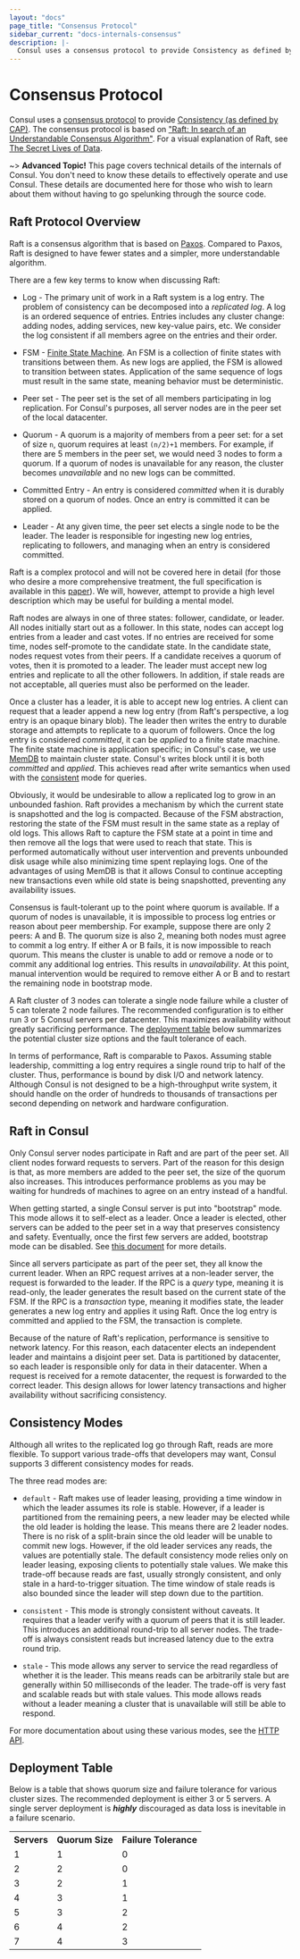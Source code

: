 ```yaml
---
layout: "docs"
page_title: "Consensus Protocol"
sidebar_current: "docs-internals-consensus"
description: |-
  Consul uses a consensus protocol to provide Consistency as defined by CAP. The consensus protocol is based on Raft: In search of an Understandable Consensus Algorithm. For a visual explanation of Raft, see The Secret Lives of Data.
---
```


# Consensus Protocol

Consul uses a [consensus protocol](https://en.wikipedia.org/wiki/Consensus_(computer_science))
to provide [Consistency (as defined by CAP)](https://en.wikipedia.org/wiki/CAP_theorem).
The consensus protocol is based on
["Raft: In search of an Understandable Consensus Algorithm"](https://ramcloud.stanford.edu/wiki/download/attachments/11370504/raft.pdf).
For a visual explanation of Raft, see [The Secret Lives of Data](http://thesecretlivesofdata.com/raft).

~> **Advanced Topic!** This page covers technical details of
the internals of Consul. You don't need to know these details to effectively
operate and use Consul. These details are documented here for those who wish
to learn about them without having to go spelunking through the source code.

## Raft Protocol Overview

Raft is a consensus algorithm that is based on
[Paxos](https://en.wikipedia.org/wiki/Paxos_%28computer_science%29). Compared
to Paxos, Raft is designed to have fewer states and a simpler, more
understandable algorithm.

There are a few key terms to know when discussing Raft:

* Log - The primary unit of work in a Raft system is a log entry. The problem
of consistency can be decomposed into a *replicated log*. A log is an ordered
sequence of entries. Entries includes any cluster change: adding nodes, adding services, new key-value pairs, etc. We consider the log consistent
if all members agree on the entries and their order.

* FSM - [Finite State Machine](https://en.wikipedia.org/wiki/Finite-state_machine).
An FSM is a collection of finite states with transitions between them. As new logs
are applied, the FSM is allowed to transition between states. Application of the
same sequence of logs must result in the same state, meaning behavior must be deterministic.

* Peer set - The peer set is the set of all members participating in log replication.
For Consul's purposes, all server nodes are in the peer set of the local datacenter.

* Quorum - A quorum is a majority of members from a peer set: for a set of size `n`,
quorum requires at least `(n/2)+1` members.
For example, if there are 5 members in the peer set, we would need 3 nodes
to form a quorum. If a quorum of nodes is unavailable for any reason, the
cluster becomes *unavailable* and no new logs can be committed.

* Committed Entry - An entry is considered *committed* when it is durably stored
on a quorum of nodes. Once an entry is committed it can be applied.

* Leader - At any given time, the peer set elects a single node to be the leader.
The leader is responsible for ingesting new log entries, replicating to followers,
and managing when an entry is considered committed.

Raft is a complex protocol and will not be covered here in detail (for those who
desire a more comprehensive treatment, the full specification is available in this
[paper](https://ramcloud.stanford.edu/wiki/download/attachments/11370504/raft.pdf)).
We will, however, attempt to provide a high level description which may be useful
for building a mental model.

Raft nodes are always in one of three states: follower, candidate, or leader. All
nodes initially start out as a follower. In this state, nodes can accept log entries
from a leader and cast votes. If no entries are received for some time, nodes
self-promote to the candidate state. In the candidate state, nodes request votes from
their peers. If a candidate receives a quorum of votes, then it is promoted to a leader.
The leader must accept new log entries and replicate to all the other followers.
In addition, if stale reads are not acceptable, all queries must also be performed on
the leader.

Once a cluster has a leader, it is able to accept new log entries. A client can
request that a leader append a new log entry (from Raft's perspective, a log entry
is an opaque binary blob). The leader then writes the entry to durable storage and
attempts to replicate to a quorum of followers. Once the log entry is considered
*committed*, it can be *applied* to a finite state machine. The finite state machine
is application specific; in Consul's case, we use
[MemDB](https://github.com/hashicorp/go-memdb) to maintain cluster state. Consul's writes
block until it is both _committed_ and _applied_. This achieves read after write semantics
when used with the [consistent](/api/features/consistency.html#consistent) mode for queries.

Obviously, it would be undesirable to allow a replicated log to grow in an unbounded
fashion. Raft provides a mechanism by which the current state is snapshotted and the
log is compacted. Because of the FSM abstraction, restoring the state of the FSM must
result in the same state as a replay of old logs. This allows Raft to capture the FSM
state at a point in time and then remove all the logs that were used to reach that
state. This is performed automatically without user intervention and prevents unbounded
disk usage while also minimizing time spent replaying logs. One of the advantages of
using MemDB is that it allows Consul to continue accepting new transactions even while
old state is being snapshotted, preventing any availability issues.

Consensus is fault-tolerant up to the point where quorum is available.
If a quorum of nodes is unavailable, it is impossible to process log entries or reason
about peer membership. For example, suppose there are only 2 peers: A and B. The quorum
size is also 2, meaning both nodes must agree to commit a log entry. If either A or B
fails, it is now impossible to reach quorum. This means the cluster is unable to add
or remove a node or to commit any additional log entries. This results in
*unavailability*. At this point, manual intervention would be required to remove
either A or B and to restart the remaining node in bootstrap mode.

A Raft cluster of 3 nodes can tolerate a single node failure while a cluster
of 5 can tolerate 2 node failures. The recommended configuration is to either
run 3 or 5 Consul servers per datacenter. This maximizes availability without
greatly sacrificing performance. The [deployment table](#deployment_table) below
summarizes the potential cluster size options and the fault tolerance of each.

In terms of performance, Raft is comparable to Paxos. Assuming stable leadership,
committing a log entry requires a single round trip to half of the cluster.
Thus, performance is bound by disk I/O and network latency. Although Consul is
not designed to be a high-throughput write system, it should handle on the order
of hundreds to thousands of transactions per second depending on network and
hardware configuration.

## Raft in Consul

Only Consul server nodes participate in Raft and are part of the peer set. All
client nodes forward requests to servers. Part of the reason for this design is
that, as more members are added to the peer set, the size of the quorum also increases.
This introduces performance problems as you may be waiting for hundreds of machines
to agree on an entry instead of a handful.

When getting started, a single Consul server is put into "bootstrap" mode. This mode
allows it to self-elect as a leader. Once a leader is elected, other servers can be
added to the peer set in a way that preserves consistency and safety. Eventually,
once the first few servers are added, bootstrap mode can be disabled. See [this
document](/docs/install/bootstrapping.html) for more details.

Since all servers participate as part of the peer set, they all know the current
leader. When an RPC request arrives at a non-leader server, the request is
forwarded to the leader. If the RPC is a *query* type, meaning it is read-only,
the leader generates the result based on the current state of the FSM. If
the RPC is a *transaction* type, meaning it modifies state, the leader
generates a new log entry and applies it using Raft. Once the log entry is committed
and applied to the FSM, the transaction is complete.

Because of the nature of Raft's replication, performance is sensitive to network
latency. For this reason, each datacenter elects an independent leader and maintains
a disjoint peer set. Data is partitioned by datacenter, so each leader is responsible
only for data in their datacenter. When a request is received for a remote datacenter,
the request is forwarded to the correct leader. This design allows for lower latency
transactions and higher availability without sacrificing consistency.

## Consistency Modes

Although all writes to the replicated log go through Raft, reads are more
flexible. To support various trade-offs that developers may want, Consul
supports 3 different consistency modes for reads.

The three read modes are:

* `default` - Raft makes use of leader leasing, providing a time window
  in which the leader assumes its role is stable. However, if a leader
  is partitioned from the remaining peers, a new leader may be elected
  while the old leader is holding the lease. This means there are 2 leader
  nodes. There is no risk of a split-brain since the old leader will be
  unable to commit new logs. However, if the old leader services any reads,
  the values are potentially stale. The default consistency mode relies only
  on leader leasing, exposing clients to potentially stale values. We make
  this trade-off because reads are fast, usually strongly consistent, and
  only stale in a hard-to-trigger situation. The time window of stale reads
  is also bounded since the leader will step down due to the partition.

* `consistent` - This mode is strongly consistent without caveats. It requires
  that a leader verify with a quorum of peers that it is still leader. This
  introduces an additional round-trip to all server nodes. The trade-off is
  always consistent reads but increased latency due to the extra round trip.

* `stale` - This mode allows any server to service the read regardless of whether
  it is the leader. This means reads can be arbitrarily stale but are generally
  within 50 milliseconds of the leader. The trade-off is very fast and scalable
  reads but with stale values. This mode allows reads without a leader meaning
  a cluster that is unavailable will still be able to respond.

For more documentation about using these various modes, see the
[HTTP API](/api/features/consistency.html).

## <a name="deployment_table"></a>Deployment Table

Below is a table that shows quorum size and failure tolerance for various
cluster sizes. The recommended deployment is either 3 or 5 servers. A single
server deployment is _**highly**_ discouraged as data loss is inevitable in a
failure scenario.

<table class="table table-bordered table-striped">
  <tr>
    <th>Servers</th>
    <th>Quorum Size</th>
    <th>Failure Tolerance</th>
  </tr>
  <tr>
    <td>1</td>
    <td>1</td>
    <td>0</td>
  </tr>
  <tr>
    <td>2</td>
    <td>2</td>
    <td>0</td>
  </tr>
  <tr class="warning">
    <td>3</td>
    <td>2</td>
    <td>1</td>
  </tr>
  <tr>
    <td>4</td>
    <td>3</td>
    <td>1</td>
  </tr>
  <tr class="warning">
    <td>5</td>
    <td>3</td>
    <td>2</td>
  </tr>
  <tr>
    <td>6</td>
    <td>4</td>
    <td>2</td>
  </tr>
  <tr>
    <td>7</td>
    <td>4</td>
    <td>3</td>
  </tr>
</table>
